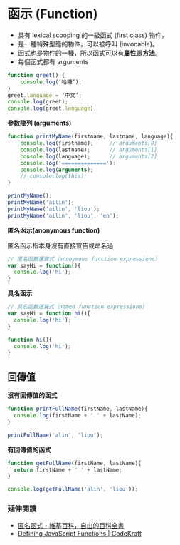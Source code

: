 # 函示 (Function)

* 具有 lexical scooping 的一級函式 (first class) 物件。
* 是一種特殊型態的物件，可以被呼叫 (invocable)。
* 函式也是物件的一種，所以函式可以有**屬性**跟**方法**。
* 每個函式都有 arguments

```js
function greet() {
	console.log(‘哈囉’);
}
greet.language = ‘中文’;
console.log(greet);
console.log(greet.language);
```

**參數陣列 (arguments)**

```js
function printMyName(firstname, lastname, language){
	console.log(firstname);		// arguments[0]
	console.log(lastname);		// arguments[1]
	console.log(language);		// arguments[2]
	console.log('==============');
	console.log(arguments);
	// console.log(this);
}

printMyName();
printMyName('ailin');
printMyName('ailin', 'liou');
printMyName('ailin', 'liou', 'en');
```

**匿名函示(anonymous function)**

匿名函示指本身沒有直接宣告或命名過

```js
// 匿名函數運算式（anonymous function expressions） 
var sayHi = function(){
  console.log('hi');
}
```

<!-- 宣告了一個匿名函數之後，再把這個函數指派給一個變數。 -->

**具名函示**

```js
// 具名函數運算式（named function expressions)
var sayHi = function hi(){
  console.log('hi');
}
```

```js
function hi(){
  console.log('hi');
}
```

## 回傳值

**沒有回傳值的函式**

```js
function printFullName(firstName, lastName){
  console.log(firstName + ' ' + lastName);
}

printFullName('alin', 'liou');
```

**有回傳值的函式**

```js
function getFullName(firstName, lastName){
  return firstName + ' ' + lastName;
}

console.log(getFullName('alin', 'liou'));
```

### 延伸閱讀

* [匿名函式 - 維基百科，自由的百科全書](https://zh.wikipedia.org/wiki/%E5%8C%BF%E5%90%8D%E5%87%BD%E6%95%B0)
* [Defining JavaScript Functions | CodeKraft](https://abdulapopoola.com/2014/04/03/defining-javascript-functions/)